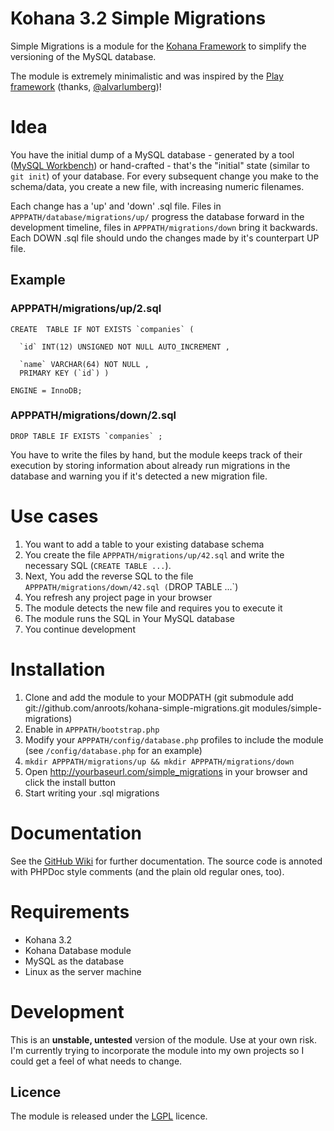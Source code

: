# Kohana 3.2 Simple Migrations

Simple Migrations is a module for the [Kohana Framework](http://kohanaframework.org/) to simplify the versioning of the MySQL database.

The module is extremely minimalistic and was inspired by the [Play framework](http://www.playframework.org/) (thanks,
[@alvarlumberg](https://twitter.com/#!/alvarlumberg))!

# Idea

You have the initial dump of a MySQL database - generated by a tool ([MySQL Workbench](http://www.mysql.com/products/workbench/)) or hand-crafted - that's the "initial" state (similar to `git init`) of your database. For every subsequent change you make to the schema/data, you create a new file, with increasing numeric filenames.

Each change has a 'up' and 'down' .sql file. Files in `APPPATH/database/migrations/up/` progress the database forward in the
development timeline, files in `APPPATH/migrations/down` bring it backwards. Each DOWN .sql file should undo the changes made
by it's counterpart UP file.

## Example

### APPPATH/migrations/up/2.sql

    CREATE  TABLE IF NOT EXISTS `companies` (
    
      `id` INT(12) UNSIGNED NOT NULL AUTO_INCREMENT ,
    
      `name` VARCHAR(64) NOT NULL ,
      PRIMARY KEY (`id`) )

    ENGINE = InnoDB;

### APPPATH/migrations/down/2.sql

    DROP TABLE IF EXISTS `companies` ;

You have to write the files by hand, but the module keeps track of their execution by storing information about already run migrations in the database and warning you if it's detected a new migration file.

# Use cases

1. You want to add a table to your existing database schema
2. You create the file `APPPATH/migrations/up/42.sql` and write the necessary SQL (`CREATE TABLE ...`).
3. Next, You add the reverse SQL to the file `APPPATH/migrations/down/42.sql (`DROP TABLE ...`)
4. You refresh any project page in your browser
5. The module detects the new file and requires you to execute it
6. The module runs the SQL in Your MySQL database
7. You continue development

# Installation

1. Clone and add the module to your MODPATH 
    (git submodule add git://github.com/anroots/kohana-simple-migrations.git modules/simple-migrations)
2. Enable in `APPPATH/bootstrap.php`
3. Modify your `APPPATH/config/database.php` profiles to include the module (see `/config/database.php` for an example)
4. `mkdir APPPATH/migrations/up && mkdir APPPATH/migrations/down`
5. Open http://yourbaseurl.com/simple_migrations in your browser and click the install button
6. Start writing your .sql migrations

# Documentation

See the [GitHub Wiki](https://github.com/anroots/kohana-simple-migrations/wiki) for further documentation. The source code is
annoted with PHPDoc style comments (and the plain old regular ones, too).

# Requirements

* Kohana 3.2
* Kohana Database module
* MySQL as the database
* Linux as the server machine

# Development

This is an **unstable, untested** version of the module. Use at your own risk. I'm currently trying to incorporate the module
into my own projects so I could get a feel of what needs to change.

## Licence

The module is released under the [LGPL](http://www.opensource.org/licenses/lgpl-2.1.php) licence.